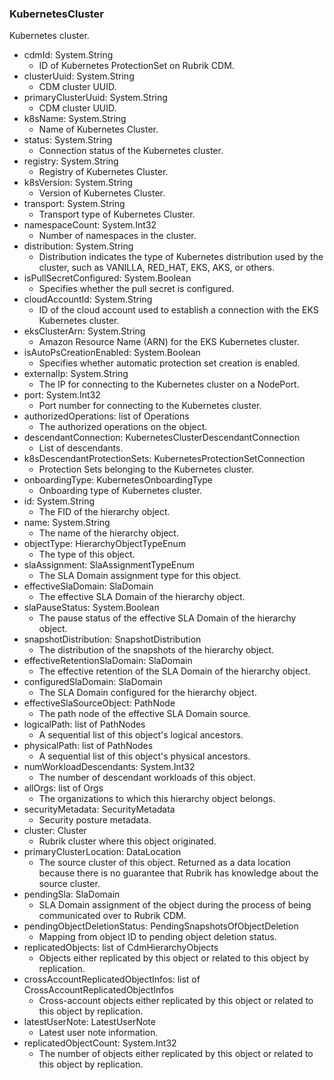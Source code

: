 ### KubernetesCluster
Kubernetes cluster.

- cdmId: System.String
  - ID of Kubernetes ProtectionSet on Rubrik CDM.
- clusterUuid: System.String
  - CDM cluster UUID.
- primaryClusterUuid: System.String
  - CDM cluster UUID.
- k8sName: System.String
  - Name of Kubernetes Cluster.
- status: System.String
  - Connection status of the Kubernetes cluster.
- registry: System.String
  - Registry of Kubernetes Cluster.
- k8sVersion: System.String
  - Version of Kubernetes Cluster.
- transport: System.String
  - Transport type of Kubernetes Cluster.
- namespaceCount: System.Int32
  - Number of namespaces in the cluster.
- distribution: System.String
  - Distribution indicates the type of Kubernetes distribution used by the cluster, such as VANILLA, RED_HAT, EKS, AKS, or others.
- isPullSecretConfigured: System.Boolean
  - Specifies whether the pull secret is configured.
- cloudAccountId: System.String
  - ID of the cloud account used to establish a connection with the EKS Kubernetes cluster.
- eksClusterArn: System.String
  - Amazon Resource Name (ARN) for the EKS Kubernetes cluster.
- isAutoPsCreationEnabled: System.Boolean
  - Specifies whether automatic protection set creation is enabled.
- externalIp: System.String
  - The IP for connecting to the Kubernetes cluster on a NodePort.
- port: System.Int32
  - Port number for connecting to the Kubernetes cluster.
- authorizedOperations: list of Operations
  - The authorized operations on the object.
- descendantConnection: KubernetesClusterDescendantConnection
  - List of descendants.
- k8sDescendantProtectionSets: KubernetesProtectionSetConnection
  - Protection Sets belonging to the Kubernetes cluster.
- onboardingType: KubernetesOnboardingType
  - Onboarding type of Kubernetes cluster.
- id: System.String
  - The FID of the hierarchy object.
- name: System.String
  - The name of the hierarchy object.
- objectType: HierarchyObjectTypeEnum
  - The type of this object.
- slaAssignment: SlaAssignmentTypeEnum
  - The SLA Domain assignment type for this object.
- effectiveSlaDomain: SlaDomain
  - The effective SLA Domain of the hierarchy object.
- slaPauseStatus: System.Boolean
  - The pause status of the effective SLA Domain of the hierarchy object.
- snapshotDistribution: SnapshotDistribution
  - The distribution of the snapshots of the hierarchy object.
- effectiveRetentionSlaDomain: SlaDomain
  - The effective retention of the SLA Domain of the hierarchy object.
- configuredSlaDomain: SlaDomain
  - The SLA Domain configured for the hierarchy object.
- effectiveSlaSourceObject: PathNode
  - The path node of the effective SLA Domain source.
- logicalPath: list of PathNodes
  - A sequential list of this object's logical ancestors.
- physicalPath: list of PathNodes
  - A sequential list of this object's physical ancestors.
- numWorkloadDescendants: System.Int32
  - The number of descendant workloads of this object.
- allOrgs: list of Orgs
  - The organizations to which this hierarchy object belongs.
- securityMetadata: SecurityMetadata
  - Security posture metadata.
- cluster: Cluster
  - Rubrik cluster where this object originated.
- primaryClusterLocation: DataLocation
  - The source cluster of this object. Returned as a data location because there is no guarantee that Rubrik has knowledge about the source cluster.
- pendingSla: SlaDomain
  - SLA Domain assignment of the object during the process of being communicated over to Rubrik CDM.
- pendingObjectDeletionStatus: PendingSnapshotsOfObjectDeletion
  - Mapping from object ID to pending object deletion status.
- replicatedObjects: list of CdmHierarchyObjects
  - Objects either replicated by this object or related to this object by replication.
- crossAccountReplicatedObjectInfos: list of CrossAccountReplicatedObjectInfos
  - Cross-account objects either replicated by this object or related to this object by replication.
- latestUserNote: LatestUserNote
  - Latest user note information.
- replicatedObjectCount: System.Int32
  - The number of objects either replicated by this object or related to this object by replication.
